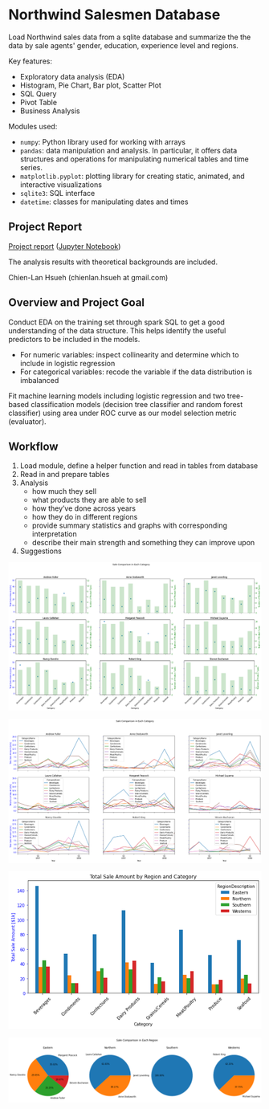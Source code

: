 # Northwind Salesmen Database

Load Northwind sales data from a sqlite database and summarize the the data by sale agents' gender, education, experience level and regions.


Key features:

- Exploratory data analysis (EDA)
- Histogram, Pie Chart, Bar plot, Scatter Plot
- SQL Query
- Pivot Table
- Business Analysis

Modules used:

- `numpy`: Python library used for working with arrays
- `pandas`: data manipulation and analysis. In particular, it offers data structures and operations for manipulating numerical tables and time series.
- `matplotlib.pyplot`: plotting library for creating static, animated, and interactive visualizations
- `sqlite3`: SQL interface 
- `datetime`: classes for manipulating dates and times

## Project Report

[Project report](https://htmlpreview.github.io/?https://raw.githubusercontent.com/chsueh2/Online_Shoppers_Purchasing_Intention/main/online_shoppers.html) ([Jupyter Notebook](./onorthwind_sales.ipynb))

The analysis results with theoretical backgrounds are included.

Chien-Lan Hsueh (chienlan.hsueh at gmail.com)

## Overview and Project Goal

Conduct EDA on the training set through spark SQL to get a good understanding of the data structure. This helps identify the useful predictors to be included in the models.

- For numeric variables: inspect collinearity and determine which to include in logistic regression
- For categorical variables: recode the variable if the data distribution is imbalanced

Fit machine learning models including logistic regression and two tree-based classification models (decision tree classifier and random forest classifier) using area under ROC curve as our model selection metric (evaluator).

## Workflow

1. Load module, define a helper function and read in tables from database
2. Read in and prepare tables
3. Analysis
   - how much they sell
   - what products they are able to sell
   - how they’ve done across years
   - how they do in different regions
   - provide summary statistics and graphs with corresponding interpretation
   - describe their main strength and something they can improve upon
4. Suggestions

![](./image1.png)

![](./image2.png)

![](./image3.png)

![](./image4.png)







